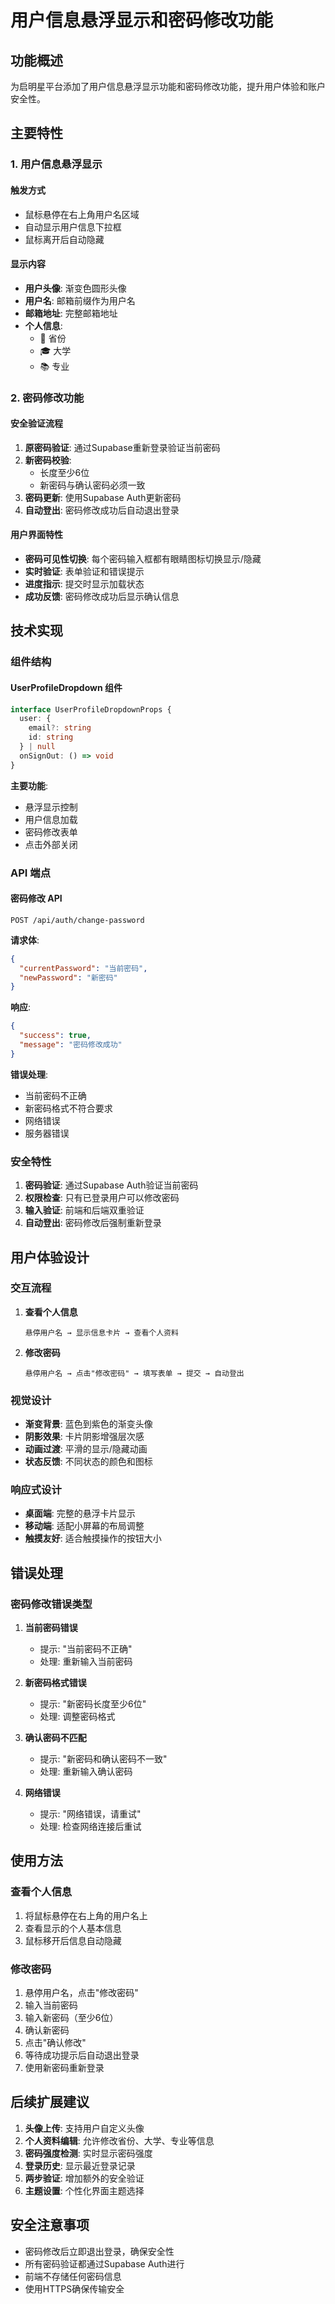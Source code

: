 # 用户信息悬浮显示和密码修改功能

## 功能概述

为启明星平台添加了用户信息悬浮显示功能和密码修改功能，提升用户体验和账户安全性。

## 主要特性

### 1. 用户信息悬浮显示

#### 触发方式
- 鼠标悬停在右上角用户名区域
- 自动显示用户信息下拉框
- 鼠标离开后自动隐藏

#### 显示内容
- **用户头像**: 渐变色圆形头像
- **用户名**: 邮箱前缀作为用户名
- **邮箱地址**: 完整邮箱地址
- **个人信息**:
  - 📍 省份
  - 🎓 大学
  - 📚 专业

### 2. 密码修改功能

#### 安全验证流程
1. **原密码验证**: 通过Supabase重新登录验证当前密码
2. **新密码校验**: 
   - 长度至少6位
   - 新密码与确认密码必须一致
3. **密码更新**: 使用Supabase Auth更新密码
4. **自动登出**: 密码修改成功后自动退出登录

#### 用户界面特性
- **密码可见性切换**: 每个密码输入框都有眼睛图标切换显示/隐藏
- **实时验证**: 表单验证和错误提示
- **进度指示**: 提交时显示加载状态
- **成功反馈**: 密码修改成功后显示确认信息

## 技术实现

### 组件结构

#### UserProfileDropdown 组件
```typescript
interface UserProfileDropdownProps {
  user: {
    email?: string
    id: string
  } | null
  onSignOut: () => void
}
```

**主要功能**:
- 悬浮显示控制
- 用户信息加载
- 密码修改表单
- 点击外部关闭

### API 端点

#### 密码修改 API
```
POST /api/auth/change-password
```

**请求体**:
```json
{
  "currentPassword": "当前密码",
  "newPassword": "新密码"
}
```

**响应**:
```json
{
  "success": true,
  "message": "密码修改成功"
}
```

**错误处理**:
- 当前密码不正确
- 新密码格式不符合要求
- 网络错误
- 服务器错误

### 安全特性

1. **密码验证**: 通过Supabase Auth验证当前密码
2. **权限检查**: 只有已登录用户可以修改密码
3. **输入验证**: 前端和后端双重验证
4. **自动登出**: 密码修改后强制重新登录

## 用户体验设计

### 交互流程

1. **查看个人信息**
   ```
   悬停用户名 → 显示信息卡片 → 查看个人资料
   ```

2. **修改密码**
   ```
   悬停用户名 → 点击"修改密码" → 填写表单 → 提交 → 自动登出
   ```

### 视觉设计

- **渐变背景**: 蓝色到紫色的渐变头像
- **阴影效果**: 卡片阴影增强层次感
- **动画过渡**: 平滑的显示/隐藏动画
- **状态反馈**: 不同状态的颜色和图标

### 响应式设计

- **桌面端**: 完整的悬浮卡片显示
- **移动端**: 适配小屏幕的布局调整
- **触摸友好**: 适合触摸操作的按钮大小

## 错误处理

### 密码修改错误类型

1. **当前密码错误**
   - 提示: "当前密码不正确"
   - 处理: 重新输入当前密码

2. **新密码格式错误**
   - 提示: "新密码长度至少6位"
   - 处理: 调整密码格式

3. **确认密码不匹配**
   - 提示: "新密码和确认密码不一致"
   - 处理: 重新输入确认密码

4. **网络错误**
   - 提示: "网络错误，请重试"
   - 处理: 检查网络连接后重试

## 使用方法

### 查看个人信息
1. 将鼠标悬停在右上角的用户名上
2. 查看显示的个人基本信息
3. 鼠标移开后信息自动隐藏

### 修改密码
1. 悬停用户名，点击"修改密码"
2. 输入当前密码
3. 输入新密码（至少6位）
4. 确认新密码
5. 点击"确认修改"
6. 等待成功提示后自动退出登录
7. 使用新密码重新登录

## 后续扩展建议

1. **头像上传**: 支持用户自定义头像
2. **个人资料编辑**: 允许修改省份、大学、专业等信息
3. **密码强度检测**: 实时显示密码强度
4. **登录历史**: 显示最近登录记录
5. **两步验证**: 增加额外的安全验证
6. **主题设置**: 个性化界面主题选择

## 安全注意事项

- 密码修改后立即退出登录，确保安全性
- 所有密码验证都通过Supabase Auth进行
- 前端不存储任何密码信息
- 使用HTTPS确保传输安全
